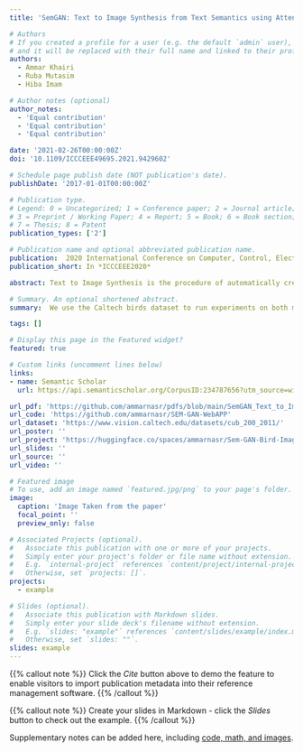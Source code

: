 ```yaml
---
title: 'SemGAN: Text to Image Synthesis from Text Semantics using Attentional Generative Adversarial Networks'

# Authors
# If you created a profile for a user (e.g. the default `admin` user), write the username (folder name) here
# and it will be replaced with their full name and linked to their profile.
authors:
  - Ammar Khairi
  - Ruba Mutasim
  - Hiba Imam

# Author notes (optional)
author_notes:
  - 'Equal contribution'
  - 'Equal contribution'
  - 'Equal contribution'

date: '2021-02-26T00:00:00Z'
doi: '10.1109/ICCCEEE49695.2021.9429602'

# Schedule page publish date (NOT publication's date).
publishDate: '2017-01-01T00:00:00Z'

# Publication type.
# Legend: 0 = Uncategorized; 1 = Conference paper; 2 = Journal article;
# 3 = Preprint / Working Paper; 4 = Report; 5 = Book; 6 = Book section;
# 7 = Thesis; 8 = Patent
publication_types: ['2']

# Publication name and optional abbreviated publication name.
publication:  2020 International Conference on Computer, Control, Electrical, and Electronics Engineering (ICCCEEE)
publication_short: In *ICCCEEE2020*

abstract: Text to Image Synthesis is the procedure of automatically creating a realistic image from a particular text description. There are numerous innovative and practical applications for text to image synthesis, including image processing and compute-raided design. Using Generative Adversarial Networks (GANs) alongside the Attention mechanism has led to huge improvements lately. The fine-grained attention mechanism, although powerful, does not preserve the general description information well in the generator since it only attends to the text description at word-level (fine-grained). We propose incorporating the whole sentence semantics when generating images from captions to enhance the attention mechanism outputs. According to experiments, on our model produces more robust images with a better semantic layout. We use the Caltech birds dataset to run experiments on both models and validate the effectiveness of our proposal. Our model boosts the original AttnGAN Inception score by +4.13% and the Fréchet Inception Distance score by +13.93%. Moreover, an empirical analysis is carried out on the objective and subjective measures to (i) address and overcome the limitations of these metrics (ii) verify that performance improvements are due to fundamental algorithmic changes rather than initialization and fine-tuning as with GANs models.

# Summary. An optional shortened abstract.
summary:  We use the Caltech birds dataset to run experiments on both models and validate the effectiveness of our proposal. Our model boosts the original AttnGAN Inception score by +4.13% and the Fréchet Inception Distance score by +13.93%.

tags: []

# Display this page in the Featured widget?
featured: true

# Custom links (uncomment lines below)
links:
- name: Semantic Scholar
  url: https://api.semanticscholar.org/CorpusID:234787656?utm_source=wikipedia

url_pdf: 'https://github.com/ammarnasr/pdfs/blob/main/SemGAN_Text_to_Image_Synthesis_from_Text_Semantics_using_Attentional_Generative_Adversarial_Networks.pdf'
url_code: 'https://github.com/ammarnasr/SEM-GAN-WebAPP'
url_dataset: 'https://www.vision.caltech.edu/datasets/cub_200_2011/'
url_poster: ''
url_project: 'https://huggingface.co/spaces/ammarnasr/Sem-GAN-Bird-Image-Generator'
url_slides: ''
url_source: ''
url_video: ''

# Featured image
# To use, add an image named `featured.jpg/png` to your page's folder.
image:
  caption: 'Image Taken from the paper'
  focal_point: ''
  preview_only: false

# Associated Projects (optional).
#   Associate this publication with one or more of your projects.
#   Simply enter your project's folder or file name without extension.
#   E.g. `internal-project` references `content/project/internal-project/index.md`.
#   Otherwise, set `projects: []`.
projects:
  - example

# Slides (optional).
#   Associate this publication with Markdown slides.
#   Simply enter your slide deck's filename without extension.
#   E.g. `slides: "example"` references `content/slides/example/index.md`.
#   Otherwise, set `slides: ""`.
slides: example
---
```


{{% callout note %}}
Click the _Cite_ button above to demo the feature to enable visitors to import publication metadata into their reference management software.
{{% /callout %}}

{{% callout note %}}
Create your slides in Markdown - click the _Slides_ button to check out the example.
{{% /callout %}}

Supplementary notes can be added here, including [code, math, and images](https://wowchemy.com/docs/writing-markdown-latex/).
